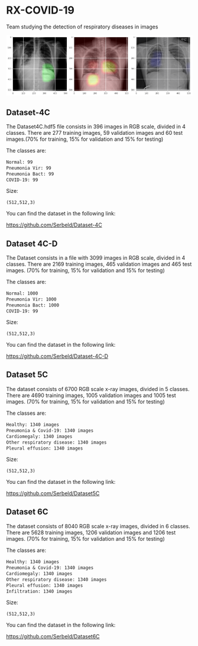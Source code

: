 # RX-COVID-19

Team studying the detection of respiratory diseases in images

<img src="Detection5OfRespiratoryDiseases/intro.png"/>

## Dataset-4C

The Dataset4C.hdf5 file consists in 396 images in RGB scale, divided in 4 classes. There are 277 training images, 59 validation images and 60 test images.(70% for training, 15% for validation and 15% for testing)

The classes are:

    Normal: 99
    Pneumonia Vir: 99
    Pneumonia Bact: 99
    COVID-19: 99
    
Size:

    (512,512,3)

You can find the dataset in the following link:

https://github.com/Serbeld/Dataset-4C
    
## Dataset 4C-D

The Dataset consists in a file with 3099 images in RGB scale, divided in 4 classes. There are 2169 training images, 465 validation images and 465 test images. (70% for training, 15% for validation and 15% for testing)

The classes are:

    Normal: 1000
    Pneumonia Vir: 1000
    Pneumonia Bact: 1000
    COVID-19: 99
    
Size:

    (512,512,3)
    
You can find the dataset in the following link:

https://github.com/Serbeld/Dataset-4C-D
    
## Dataset 5C

The dataset consists of 6700 RGB scale x-ray images, divided in 5 classes. There are 4690 training images, 1005 validation images and 1005 test images. (70% for training, 15% for validation and 15% for testing)

The classes are:

    Healthy: 1340 images
    Pneumonia & Covid-19: 1340 images
    Cardiomegaly: 1340 images
    Other respiratory disease: 1340 images
    Pleural effusion: 1340 images
    
Size:

    (512,512,3)
    
You can find the dataset in the following link:

https://github.com/Serbeld/Dataset5C

## Dataset 6C

The dataset consists of 8040 RGB scale x-ray images, divided in 6 classes. There are 5628 training images, 1206 validation images and 1206 test images. (70% for training, 15% for validation and 15% for testing)

The classes are:

    Healthy: 1340 images
    Pneumonia & Covid-19: 1340 images
    Cardiomegaly: 1340 images
    Other respiratory disease: 1340 images
    Pleural effusion: 1340 images
    Infiltration: 1340 images
    
 Size:

    (512,512,3)

You can find the dataset in the following link:

https://github.com/Serbeld/Dataset6C

